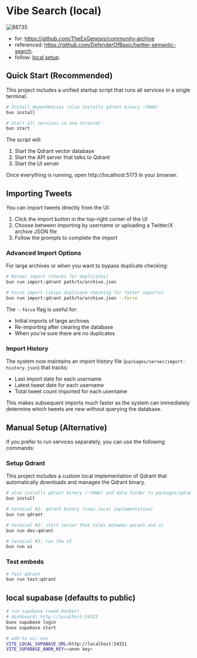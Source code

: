 # Vibe Search (local)

![88735](https://github.com/user-attachments/assets/b511ae6b-1c5e-47d9-8845-dd24f441f0d3)

- for: https://github.com/TheExGenesis/community-archive
- referenced: https://github.com/DefenderOfBasic/twitter-semantic-search.
- follow: [local setup](https://github.com/TheExGenesis/community-archive/blob/main/docs/local-setup.md). 


## Quick Start (Recommended)

This project includes a unified startup script that runs all services in a single terminal.

```bash
# Install dependencies (also installs qdrant binary ~70mb)
bun install

# Start all services in one terminal
bun start
```

The script will:
1. Start the Qdrant vector database
2. Start the API server that talks to Qdrant
3. Start the UI server

Once everything is running, open http://localhost:5173 in your browser.

## Importing Tweets

You can import tweets directly from the UI:

1. Click the import button in the top-right corner of the UI
2. Choose between importing by username or uploading a Twitter/X archive JSON file
3. Follow the prompts to complete the import

### Advanced Import Options

For large archives or when you want to bypass duplicate checking:

```bash
# Normal import (checks for duplicates)
bun run import:qdrant path/to/archive.json

# Force import (skips duplicate checking for faster imports)
bun run import:qdrant path/to/archive.json --force
```

The `--force` flag is useful for:
- Initial imports of large archives
- Re-importing after clearing the database
- When you're sure there are no duplicates

### Import History

The system now maintains an import history file (`packages/server/import-history.json`) that tracks:
- Last import date for each username
- Latest tweet date for each username
- Total tweet count imported for each username

This makes subsequent imports much faster as the system can immediately determine which tweets are new without querying the database.

## Manual Setup (Alternative)

If you prefer to run services separately, you can use the following commands:

### Setup Qdrant

This project includes a custom local implementation of Qdrant that automatically downloads and manages the Qdrant binary.

```bash
# also installs qdrant binary (~70mb) and data folder to packages/qdrant-local/bin
bun install

# terminal #1: qdrant binary (uses local implementation)
bun run qdrant

# terminal #2: start server that talks between qdrant and ui
bun run dev:qdrant

# terminal #3: run the UI
bun run ui
```

### Test embeds

```bash
# Test qdrant
bun run test:qdrant
```

## local supabase (defaults to public)

```bash
# run supabase (need Docker)
# dashboard: http://localhost:54323
bunx supabase login
bunx supabase start
```

```bash
# add to ui/.env
VITE_LOCAL_SUPABASE_URL=http://localhost:54321
VITE_SUPABASE_ANON_KEY=<anon key>
```
